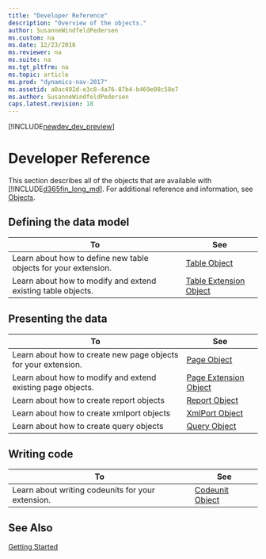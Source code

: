 ```yaml
---
title: "Developer Reference"
description: "Overview of the objects."
author: SusanneWindfeldPedersen
ms.custom: na
ms.date: 12/23/2016
ms.reviewer: na
ms.suite: na
ms.tgt_pltfrm: na
ms.topic: article
ms.prod: "dynamics-nav-2017"
ms.assetid: a0ac492d-e3c8-4a76-87b4-b469e08c58e7
ms.author: SusanneWindfeldPedersen
caps.latest.revision: 18
---
```


[!INCLUDE[newdev_dev_preview](includes/newdev_dev_preview.md)]

# Developer Reference
This section describes all of the objects that are available with [!INCLUDE[d365fin_long_md](includes/d365fin_long_md.md)]. For additional reference and information, see [Objects](objects.md).

## Defining the data model
|To | See |
|---|-----|
|Learn about how to define new table objects for your extension.|[Table Object](devenv-table-object.md)|
|Learn about how to modify and extend existing table objects. |[Table Extension Object](devenv-table-ext-object.md)|

## Presenting the data
|To |See |
|---|----|
|Learn about how to create new page objects for your extension.|[Page Object](devenv-page-object.md)|
|Learn about how to modify and extend existing page objects. |[Page Extension Object](devenv-page-ext-object.md)|
|Learn about how to create report objects|[Report Object](devenv-report-object.md)|
|Learn about how to create xmlport objects|[XmlPort Object](devenv-xmlobject-object.md)|
|Learn about how to create query objects|[Query Object](devenv-query-object.md)|

## Writing code
|To |See |
|---|----|
|Learn about writing codeunits for your extension.|[Codeunit Object](devenv-codeunit-object.md)|

## See Also
[Getting Started](devenv-get-started.md)  